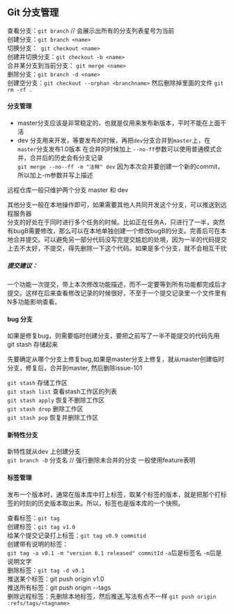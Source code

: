 ## Git 分支管理
查看分支：```git branch``` // 会展示出所有的分支列表星号为当前  
创建分支：```git branch <name>```   
切换分支：``` git checkout <name>```    
创建并切换分支：```git checkout -b <name>```  
合并某分支到当前分支：  ```git merge <name>```  
删除分支：```git branch -d <name>```  
创建空分支：``git checkout --orphan <branchname>``  然后删除掉里面的文件 ``git rm -rf .``  

#### 分支管理
* master分支应该是非常稳定的，也就是仅用来发布新版本，平时不能在上面干活
* dev 分支用来开发，等要发布的时候，再把```dev```分支合并到```master```上，在```master```分支发布1.0版本
在合并的时候加上 ```--no-ff```参数可以使用普通模式合并，合并后的历史会有分支记录  
``git merge --no--ff -m "注释" dev`` 因为本次合并要创建一个新的commit，所以加上-m参数并写上描述

远程仓库一般只维护两个分支  master 和 dev

其他分支一般在本地操作即可，如果需要其他人共同开发这个分支，可以推送到远程服务器  
分支的好处在于同时进行多个任务的时候。比如正在任务A，只进行了一半，突然有bugB需要修改，那么可以在本地单独创建一个修改bugB的分支。完善后可在本地合并提交。可以避免另一部分代码没写完提交尴尬的处境，因为一半的代码提交上去不太好，不提交，得先删除一下这个代码。如果是多个分支，就不会相互干扰

##### 提交建议：
一个功能一次提交，带上本次修改功能描述，而不一定要等到所有功能都完成后才提交。这样在后来查看修改记录的时候很好，不至于一个提交记录里一个文件里有N多功能影响查看。

#### bug 分支
如果是修复bug，则需要临时创建分支，要把之前写了一半不能提交的代码先用  git stash 存储起来

先要确定从哪个分支上修复bug,如果是master分支上修复，就从master创建临时分支，修复后，合并到master, 然后删除issue-101

``git stash`` 存储工作区  
``git stash list`` 查看stash工作区的列表    
``git stash apply`` 恢复不删除工作区  
``git stash drop`` 删除工作区  
``git stash pop`` 恢复并删除工作区  

#### 新特性分支
新特性就从dev 上创建分支  
``git branch -D`` 分支名   // 强行删除未合并的分支
一般使用feature表明

#### 标签管理
发布一个版本时，通常在版本库中打上标签，取某个标签的版本，就是把那个打标签的时刻的历史版本取出来。所以，标签也是版本库的一个快照。

查看标签：```git tag```  
创建标签：```git tag v1.0```  
给某个提交记录打上标签：```git tag v0.9 commitid ```  
创建带有说明的标签：  
```git tag -a v0.1 -m "version 0.1 released" commitId```   ```-a```后是标签名  ```-m```后是说明文字  
删除标签：```git tag -d v0.1```  
推送某个标签：git push origin v1.0  
推送所有标签：git push origin --tags  
删除远程标签：先删除本地标签，然后推送,写法有点不一样 ```git push origin :refs/tags/<tagname>```  